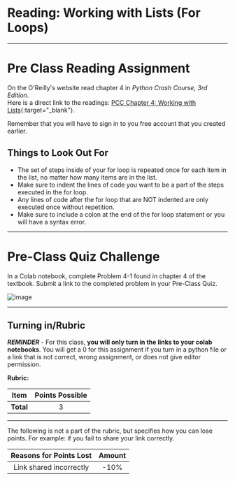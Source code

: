 #  Reading: Working with Lists (For Loops)

---

# Pre Class Reading Assignment

On the O'Reilly's website read chapter 4 in _Python Crash Course, 3rd Edition_. 
</br>Here is a direct link to the readings: [PCC Chapter 4: Working with Lists](https://learning.oreilly.com/library/view/python-crash-course/9781098156664/c04.xhtml){:target="_blank"}.

Remember that you will have to sign in to you free account that you created earlier.

## Things to Look Out For

* The set of steps inside of your for loop is repeated once for each item in the list, no matter how many items are in the list.
* Make sure to indent the lines of code you want to be a part of the steps executed in the for loop.
* Any lines of code after the for loop that are NOT indented are only executed once without repetition.
* Make sure to include a colon at the end of the for loop statement or you will have a syntax error.

---

# Pre-Class Quiz Challenge

In a Colab notebook, complete Problem 4-1 found in chapter 4 of the textbook. Submit a link to the completed problem in your Pre-Class Quiz. 

![image](https://github.com/user-attachments/assets/9bef8f36-8bd3-4cca-8e18-3c72e72d2c9d)

---

## Turning in/Rubric

**_REMINDER_** - For this class, **you will only turn in the links to your colab notebooks**. You will get a 0 for this assignment if you turn in a python file or a link that is not correct, wrong assignment, or does not give editor permission.

**Rubric:**

|                      Item                      | Points Possible |
|:----------------------------------------------:|:---------------:|
| <div style="text-align: right">**Total**</div> |        3        |

---

The following is not a part of the rubric, but specifies how you can lose points. For example: if you fail to share your link correctly.

| **Reasons for Points Lost** |    **Amount**     |  
|:---------------------------:|:-----------------:|
|   Link shared incorrectly   |       -10%        |